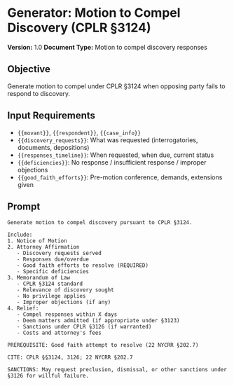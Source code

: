 # Generator: Motion to Compel Discovery (CPLR §3124)

**Version:** 1.0
**Document Type:** Motion to compel discovery responses

## Objective
Generate motion to compel under CPLR §3124 when opposing party fails to respond to discovery.

## Input Requirements
- `{{movant}}`, `{{respondent}}`, `{{case_info}}`
- `{{discovery_requests}}`: What was requested (interrogatories, documents, depositions)
- `{{responses_timeline}}`: When requested, when due, current status
- `{{deficiencies}}`: No response / insufficient response / improper objections
- `{{good_faith_efforts}}`: Pre-motion conference, demands, extensions given

## Prompt
```
Generate motion to compel discovery pursuant to CPLR §3124.

Include:
1. Notice of Motion
2. Attorney Affirmation
   - Discovery requests served
   - Responses due/overdue
   - Good faith efforts to resolve (REQUIRED)
   - Specific deficiencies
3. Memorandum of Law
   - CPLR §3124 standard
   - Relevance of discovery sought
   - No privilege applies
   - Improper objections (if any)
4. Relief:
   - Compel responses within X days
   - Deem matters admitted (if appropriate under §3123)
   - Sanctions under CPLR §3126 (if warranted)
   - Costs and attorney's fees

PREREQUISITE: Good faith attempt to resolve (22 NYCRR §202.7)

CITE: CPLR §§3124, 3126; 22 NYCRR §202.7

SANCTIONS: May request preclusion, dismissal, or other sanctions under §3126 for willful failure.
```
